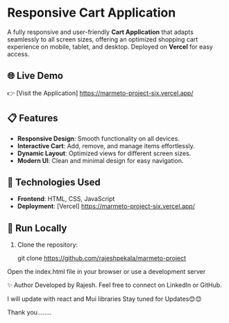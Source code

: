# Responsive Cart Application

A fully responsive and user-friendly **Cart Application** that adapts seamlessly to all screen sizes, offering an optimized shopping cart experience on mobile, tablet, and desktop. Deployed on **Vercel** for easy access.  

## 🌐 Live Demo

👉 [Visit the Application]   https://marmeto-project-six.vercel.app/

## 📋 Features

- **Responsive Design**: Smooth functionality on all devices.  
- **Interactive Cart**: Add, remove, and manage items effortlessly.  
- **Dynamic Layout**: Optimized views for different screen sizes.  
- **Modern UI**: Clean and minimal design for easy navigation.  

## 🔧 Technologies Used

- **Frontend**: HTML, CSS, JavaScript  
- **Deployment**: [Vercel] https://marmeto-project-six.vercel.app/

## 🚀 Run Locally

1. Clone the repository:  
   
   git clone https://github.com/rajeshpekala/marmeto-project

Open the index.html file in your browser or use a development server

✨ Author
Developed by Rajesh.
Feel free to connect on LinkedIn or GitHub.

I will update with react and Mui libraries Stay tuned for Updates😊😊

Thank you........